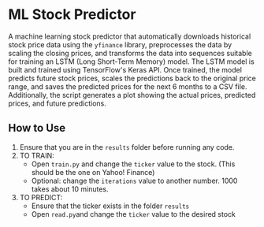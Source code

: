 # ML Stock Predictor

A machine learning stock predictor that automatically downloads historical stock price data using the `yfinance` library, preprocesses the data by scaling the closing prices, and transforms the data into sequences suitable for training an LSTM (Long Short-Term Memory) model. The LSTM model is built and trained using TensorFlow's Keras API. Once trained, the model predicts future stock prices, scales the predictions back to the original price range, and saves the predicted prices for the next 6 months to a CSV file. Additionally, the script generates a plot showing the actual prices, predicted prices, and future predictions.

## How to Use
1. Ensure that you are in the `results` folder before running any code.
2. TO TRAIN:
    * Open `train.py` and change the `ticker` value to the stock. (This should be the one on Yahoo! Finance)
    * Optional: change the `iterations` value to another number. 1000 takes about 10 minutes.
2. TO PREDICT:
    * Ensure that the ticker exists in the folder `results`
    * Open `read.py`and change the `ticker` value to the desired stock
